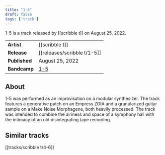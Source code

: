 ```yaml
---
title: "1-5"
draft: false
tags: ['track']
---
```


1-5 is a track released by [[scribble t]] on August 25, 2022.

|                  |                                                                                  |
| ---------------- | -------------------------------------------------------------------------------- |
| **Artist**       | [[scribble t]]                                           |
| **Release**      | [[releases/scribble t/1-5]]                                            |
| **Published**    | August 25, 2022                                                                  |
| **Bandcamp**     | [1-5](https://scribble-t.bandcamp.com/track/1-5)                                 |

## About
1-5 was performed as an improvisation on a modular synthesizer. The track features a generative patch on an Empress ZOIA and a granularized guitar sample on a Make Noise Morphagene, both heavily processed.
The track was intended to combine the airiness and space of a symphony hall with the intimacy of an old disintegrating tape recording.

## Similar tracks
[[tracks/scribble t/4-6]]